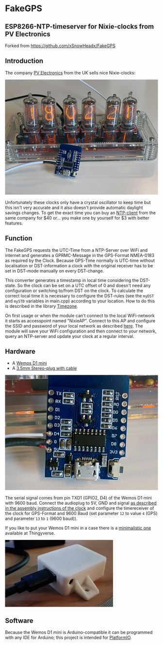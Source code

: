 # FakeGPS
## ESP8266-NTP-timeserver for Nixie-clocks from PV Electronics
Forked from https://github.com/xSnowHeadx/FakeGPS  

## Introduction
The company [PV Electronics](https://www.pvelectronics.co.uk) from the UK sells nice Nixie-clocks:

![IN-8_Nixie-Clock](pictures/IN-8_Nixie-Clock.jpg)

Unfortunately these clocks only have a crystal oscillator to keep time but this isn't very accurate and it also doesn't provide automatic daylight savings changes. To get the exact time you can buy an [NTP-client](https://www.pvelectronics.co.uk/index.php?main_page=product_info&cPath=10&products_id=188) from the same company for $40 or... you make one by yourself for $3 with better features. 

## Function
The FakeGPS requests the UTC-Time from a NTP-Server over WiFi and internet and generates a GPRMC-Message in the GPS-Format NMEA-0183 as required by the Clock. Because GPS-Time normally is UTC-time without localisation or DST-information a clock with the original receiver has to be set in DST-mode manually on every DST-change. 

This converter generates a timestamp in local time considering the DST-state. So the clock can be set on a UTC offset of 0 and doesn't need any configuration or switching to/from DST on the clock. To calculate the correct local time it is necessary to configure the DST-rules (see the `myDST` and `mySTD` variables in main.cpp) according to your location. How to do this is described in the library [Timezone](https://github.com/JChristensen/Timezone). 

On first usage or when the module can't connect to the local WiFi-network it starts as accesspoint named "NixieAP". Connect to this AP and configure the SSID and password of your local network as described [here](https://github.com/tzapu/WiFiManager). The module will save your WiFi configuration and then connect to your network, query an NTP-server and update your clock at a regular interval.

## Hardware
* A [Wemos D1 mini](https://www.aliexpress.com/item/32651747570.html)
* A [3.5mm Stereo-plug with cable](https://www.aliexpress.com/item/4000341990326.html)

![Wemos D1 mini](pictures/WemosD1mini.jpg)

The serial signal comes from pin TXD1 (GPIO2, D4) of the Wemos D1 mini with 9600 baud. Connect the audioplug to 5V, GND and signal [as described in the assembly instructions of the clock](pictures/manual_excerpt.png) and configure the timereceiver of the clock for GPS-Format and 9600 Baud (set parameter `12` to value `4` (GPS) and parameter `13` to `1` (9600 baud)).

If you like to put your Wemos D1 mini in a case there is a [minimalistic one](https://www.thingiverse.com/thing:2764626) available at Thingyverse.


![Thingyverse Wemos D1 mini case](pictures/FakeGPS_Case.jpg)
 
## Software
Because the Wemos D1 mini is Arduino-compatible it can be programmed with any IDE for Arduino; this project is intended for [PlatformIO](https://platformio.org/).